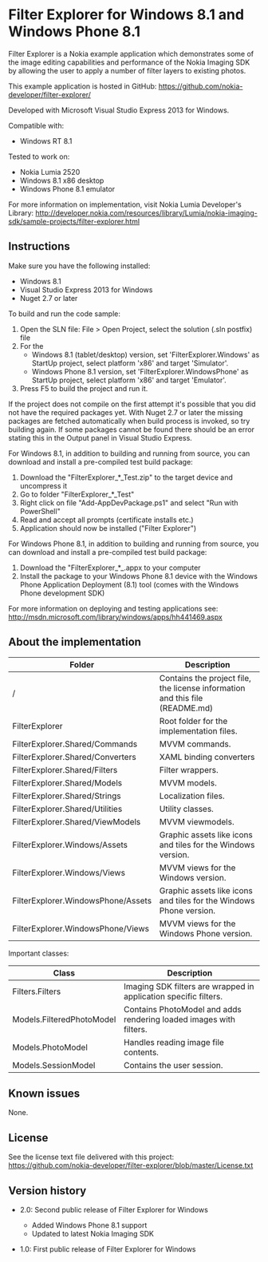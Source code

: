Filter Explorer for Windows 8.1 and Windows Phone 8.1
=====================================================

Filter Explorer is a Nokia example application which demonstrates some of the image editing
capabilities and performance of the Nokia Imaging SDK by allowing the user to apply
a number of filter layers to existing photos.

This example application is hosted in GitHub:
https://github.com/nokia-developer/filter-explorer/

Developed with Microsoft Visual Studio Express 2013 for Windows.

Compatible with:

 * Windows RT 8.1

Tested to work on:

 * Nokia Lumia 2520
 * Windows 8.1 x86 desktop
 * Windows Phone 8.1 emulator

For more information on implementation, visit Nokia Lumia
Developer's Library:
http://developer.nokia.com/resources/library/Lumia/nokia-imaging-sdk/sample-projects/filter-explorer.html


Instructions
------------

Make sure you have the following installed:

 * Windows 8.1
 * Visual Studio Express 2013 for Windows
 * Nuget 2.7 or later

To build and run the code sample:

 1. Open the SLN file:
    File > Open Project, select the solution (.sln postfix) file
 2. For the
    * Windows 8.1 (tablet/desktop) version, set 'FilterExplorer.Windows'
      as StartUp project, select platform 'x86' and target 'Simulator'.
    * Windows Phone 8.1 version, set 'FilterExplorer.WindowsPhone'
      as StartUp project, select platform 'x86' and target 'Emulator'.
 3. Press F5 to build the project and run it.

If the project does not compile on the first attempt it's possible that you
did not have the required packages yet. With Nuget 2.7 or later the missing
packages are fetched automatically when build process is invoked, so try
building again. If some packages cannot be found there should be an
error stating this in the Output panel in Visual Studio Express.

For Windows 8.1, in addition to building and running from source, you can
download and install a pre-compiled test build package:

 1. Download the "FilterExplorer_*_Test.zip" to the target device and uncompress it
 2. Go to folder "FilterExplorer_*_Test"
 3. Right click on file "Add-AppDevPackage.ps1" and select "Run with PowerShell"
 4. Read and accept all prompts (certificate installs etc.)
 5. Application should now be installed ("Filter Explorer")

For Windows Phone 8.1, in addition to building and running from source, you can
download and install a pre-compiled test build package:

 1. Download the "FilterExplorer_*_.appx to your computer
 2. Install the package to your Windows Phone 8.1 device with the Windows Phone
    Application Deployment (8.1) tool (comes with the Windows Phone development SDK)

For more information on deploying and testing applications see:
http://msdn.microsoft.com/library/windows/apps/hh441469.aspx


About the implementation
------------------------

| Folder | Description |
| ------ | ----------- |
| / | Contains the project file, the license information and this file (README.md) |
| FilterExplorer | Root folder for the implementation files.  |
| FilterExplorer.Shared/Commands | MVVM commands. |
| FilterExplorer.Shared/Converters | XAML binding converters |
| FilterExplorer.Shared/Filters | Filter wrappers. |
| FilterExplorer.Shared/Models | MVVM models. |
| FilterExplorer.Shared/Strings | Localization files. |
| FilterExplorer.Shared/Utilities | Utility classes. |
| FilterExplorer.Shared/ViewModels | MVVM viewmodels. |
| FilterExplorer.Windows/Assets | Graphic assets like icons and tiles for the Windows version. |
| FilterExplorer.Windows/Views | MVVM views for the Windows version. |
| FilterExplorer.WindowsPhone/Assets | Graphic assets like icons and tiles for the Windows Phone version. |
| FilterExplorer.WindowsPhone/Views | MVVM views for the Windows Phone version. |

Important classes:

| Class | Description |
| ----- | ----------- |
| Filters.Filters | Imaging SDK filters are wrapped in application specific filters. |
| Models.FilteredPhotoModel | Contains PhotoModel and adds rendering loaded images with filters. |
| Models.PhotoModel | Handles reading image file contents. |
| Models.SessionModel | Contains the user session. |


Known issues
------------

None.


License
-------

See the license text file delivered with this project:
https://github.com/nokia-developer/filter-explorer/blob/master/License.txt


Version history
---------------

 * 2.0: Second public release of Filter Explorer for Windows
   - Added Windows Phone 8.1 support
   - Updated to latest Nokia Imaging SDK

 * 1.0: First public release of Filter Explorer for Windows
